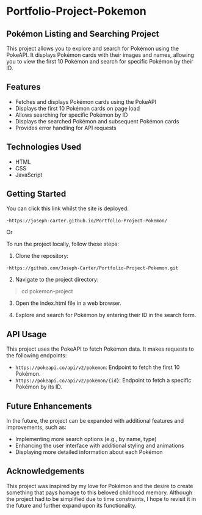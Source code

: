 # Portfolio-Project-Pokemon

## Pokémon Listing and Searching Project

This project allows you to explore and search for Pokémon using the PokeAPI. It displays Pokémon cards with their images and names, allowing you to view the first 10 Pokémon and search for specific Pokémon by their ID.

## Features

- Fetches and displays Pokémon cards using the PokeAPI
- Displays the first 10 Pokémon cards on page load
- Allows searching for specific Pokémon by ID
- Displays the searched Pokémon and subsequent Pokémon cards
- Provides error handling for API requests

## Technologies Used

- HTML
- CSS
- JavaScript

## Getting Started

You can click this link whilst the site is deployed:

-`https://joseph-carter.github.io/Portfolio-Project-Pokemon/`

Or

To run the project locally, follow these steps:

1. Clone the repository:

-`https://github.com/Joseph-Carter/Portfolio-Project-Pokemon.git`

2. Navigate to the project directory:
> cd pokemon-project

3. Open the index.html file in a web browser.

4. Explore and search for Pokémon by entering their ID in the search form.

## API Usage

This project uses the PokeAPI to fetch Pokémon data. It makes requests to the following endpoints:

- `https://pokeapi.co/api/v2/pokemon`: Endpoint to fetch the first 10 Pokémon.
- `https://pokeapi.co/api/v2/pokemon/{id}`: Endpoint to fetch a specific Pokémon by its ID.

## Future Enhancements

In the future, the project can be expanded with additional features and improvements, such as:

- Implementing more search options (e.g., by name, type)
- Enhancing the user interface with additional styling and animations
- Displaying more detailed information about each Pokémon

## Acknowledgements

This project was inspired by my love for Pokémon and the desire to create something that pays homage to this beloved childhood memory. Although the project had to be simplified due to time constraints, I hope to revisit it in the future and further expand upon its functionality.